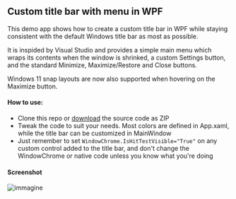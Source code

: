 ## Custom title bar with menu in WPF

This demo app shows how to create a custom title bar in WPF while staying consistent with the default Windows title bar as most as possible.

It is inspided by Visual Studio and provides a simple main menu which wraps its contents when the window is shrinked, a custom Settings button, and the standard Minimize, Maximize/Restore and Close buttons.

Windows 11 snap layouts are now also supported when hovering on the Maximize button.

#### How to use:
- Clone this repo or [download](https://github.com/manfromarce/Wpf-TitleBar-Menu/archive/refs/heads/main.zip) the source code as ZIP
- Tweak the code to suit your needs. Most colors are defined in App.xaml, while the title bar can be customized in MainWindow
- Just remember to set `WindowChrome.IsHitTestVisible="True"` on any custom control added to the title bar, and don't change the WindowChrome or native code unless you know what you're doing

#### Screenshot
![immagine](https://user-images.githubusercontent.com/45036600/198058879-33227451-6459-4591-9ca4-87113ce9d2ef.png)



